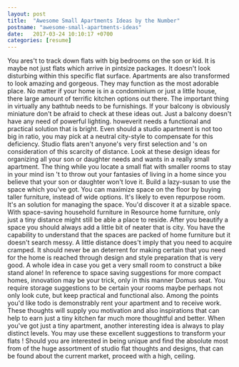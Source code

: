 ```yaml
---
layout: post
title:  "Awesome Small Apartments Ideas by the Number"
postname: "awesome-small-apartments-ideas"
date:   2017-03-24 10:10:17 +0700
categories: [resume]
---
```

You ares't to track down flats with big bedrooms on the son or kid. It is maybe not just flats which arrive in pintsize packages. It doesn't look disturbing within this specific flat surface. Apartments are also transformed to look amazing and gorgeous. They may function as the most adorable place. No matter if your home is in a condominium or just a little house, there large amount of terrific kitchen options out there. The important thing in virtually any bathtub needs to be furnishings. If your balcony is obviously miniature don't be afraid to check at these ideas out. Just a balcony doesn't have any need of powerful lighting. howeverit needs a functional and practical solution that is bright. Even should a studio apartment is not too big in ratio, you may pick at a neutral city-style to compensate for this deficiency. Studio flats aren't anyone's very first selection and 's on consideration of this scarcity of distance. Look at these design ideas for organizing all your son or daughter needs and wants in a really small apartment. The thing while you locate a small flat with smaller rooms to stay in your mind isn 't to throw out your fantasies of living in a home since you believe that your son or daughter won't love it. Build a lazy-susan to use the space which you've got. You can maximize space on the floor by buying taller furniture, instead of wide options. It's likely to even repurpose room. It's an solution for managing the space. You'd discover it at a sizable space. With space-saving household furniture in Resource home furniture, only just a tiny distance might still be able a place to reside. After you beautify a space you should always add a little bit of neater that is city. You have the capability to understand that the spaces are packed of home furniture but it doesn't search messy. A little distance does't imply that you need to acquire cramped. It should never be an deterrent for making certain that you need for the home is reached through design and style preparation that is very good. A whole idea in case you get a very small room to construct a bike stand alone! In reference to space saving suggestions for more compact homes, innovation may be your trick, only in this manner Domus seat. You require storage suggestions to be certain your rooms maybe perhaps not only look cute, but keep practical and functional also. Among the points you'd like todo is demonstrably rent your apartment and to receive work. These thoughts will supply you motivation and also inspirations that can help to earn just a tiny kitchen far much more thoughtful and better. When you've got just a tiny apartment, another interesting idea is always to play distinct levels. You may use these excellent suggestions to transform your flats ! Should you are interested in being unique and find the absolute most from of the huge assortment of studio flat thoughts and designs, that can be found about the current market, proceed with a high, ceiling.
